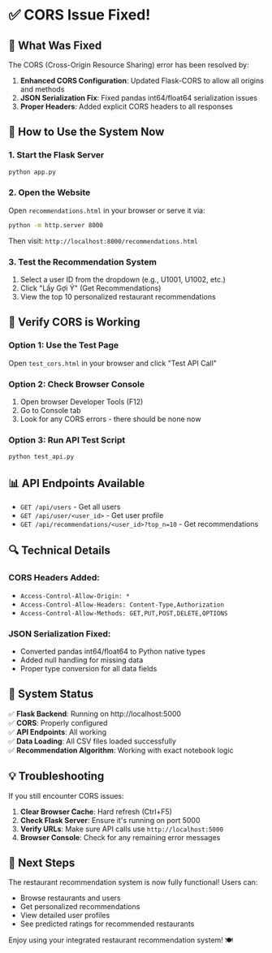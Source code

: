 # ✅ CORS Issue Fixed!

## 🔧 What Was Fixed

The CORS (Cross-Origin Resource Sharing) error has been resolved by:

1. **Enhanced CORS Configuration**: Updated Flask-CORS to allow all origins and methods
2. **JSON Serialization Fix**: Fixed pandas int64/float64 serialization issues
3. **Proper Headers**: Added explicit CORS headers to all responses

## 🚀 How to Use the System Now

### 1. Start the Flask Server
```bash
python app.py
```

### 2. Open the Website
Open `recommendations.html` in your browser or serve it via:
```bash
python -m http.server 8000
```
Then visit: `http://localhost:8000/recommendations.html`

### 3. Test the Recommendation System
1. Select a user ID from the dropdown (e.g., U1001, U1002, etc.)
2. Click "Lấy Gợi Ý" (Get Recommendations)
3. View the top 10 personalized restaurant recommendations

## 🧪 Verify CORS is Working

### Option 1: Use the Test Page
Open `test_cors.html` in your browser and click "Test API Call"

### Option 2: Check Browser Console
1. Open browser Developer Tools (F12)
2. Go to Console tab
3. Look for any CORS errors - there should be none now

### Option 3: Run API Test Script
```bash
python test_api.py
```

## 📊 API Endpoints Available

- `GET /api/users` - Get all users
- `GET /api/user/<user_id>` - Get user profile
- `GET /api/recommendations/<user_id>?top_n=10` - Get recommendations

## 🔍 Technical Details

### CORS Headers Added:
- `Access-Control-Allow-Origin: *`
- `Access-Control-Allow-Headers: Content-Type,Authorization`
- `Access-Control-Allow-Methods: GET,PUT,POST,DELETE,OPTIONS`

### JSON Serialization Fixed:
- Converted pandas int64/float64 to Python native types
- Added null handling for missing data
- Proper type conversion for all data fields

## 🎉 System Status

✅ **Flask Backend**: Running on http://localhost:5000  
✅ **CORS**: Properly configured  
✅ **API Endpoints**: All working  
✅ **Data Loading**: All CSV files loaded successfully  
✅ **Recommendation Algorithm**: Working with exact notebook logic  

## 💡 Troubleshooting

If you still encounter CORS issues:

1. **Clear Browser Cache**: Hard refresh (Ctrl+F5)
2. **Check Flask Server**: Ensure it's running on port 5000
3. **Verify URLs**: Make sure API calls use `http://localhost:5000`
4. **Browser Console**: Check for any remaining error messages

## 🎯 Next Steps

The restaurant recommendation system is now fully functional! Users can:
- Browse restaurants and users
- Get personalized recommendations
- View detailed user profiles
- See predicted ratings for recommended restaurants

Enjoy using your integrated restaurant recommendation system! 🍽️
